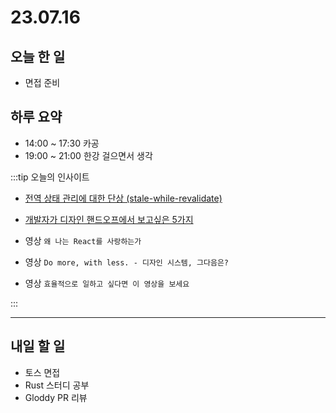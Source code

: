 # 23.07.16

## 오늘 한 일

- 면접 준비

## 하루 요약

- 14:00 ~ 17:30 카공
- 19:00 ~ 21:00 한강 걸으면서 생각

:::tip 오늘의 인사이트

- [전역 상태 관리에 대한 단상 (stale-while-revalidate)](https://jbee.io/react/thinking-about-global-state/)
- [개발자가 디자인 핸드오프에서 보고싶은 5가지](https://brunch.co.kr/@heykwak/137)

- 영상 `왜 나는 React를 사랑하는가`
  <Youtube id="dJAEWhR83Ug" />
- 영상 `Do more, with less. - 디자인 시스템, 그다음은?`
  <Youtube id="LmLchZ4tCXc" />
- 영상 `효율적으로 일하고 싶다면 이 영상을 보세요`
  <Youtube id="HQktfrNBZV4" />

:::

---

## 내일 할 일

- 토스 면접
- Rust 스터디 공부
- Gloddy PR 리뷰
